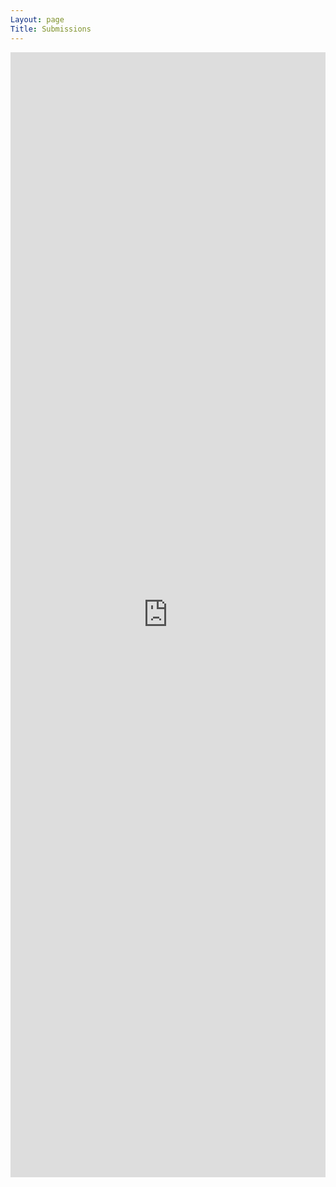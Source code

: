 ```yaml
---
Layout: page
Title: Submissions
---
```


<iframe src="https://docs.google.com/forms/d/e/1FAIpQLSdFvWdc4YrrjfUgmfG6wwJPT04vQrCWURncUE4M71qAfy43LQ/viewform?embedded=true" width="100%" height="1800" frameborder="0" marginheight="0" marginwidth="0">Loading...</iframe>
